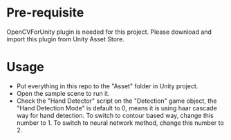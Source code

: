 # Pre-requisite
OpenCVForUnity plugin is needed for this project. Please download and import this plugin from Unity Asset Store.
# Usage
* Put everything in this repo to the "Asset" folder in Unity project. 
* Open the sample scene to run it. 
* Check the "Hand Detector" script on the "Detection" game object, the "Hand Detection Mode" is default to 0, means it is using haar cascade way for hand detection. To switch to contour based way, change this number to 1. To switch to neural network method, change this number to 2.